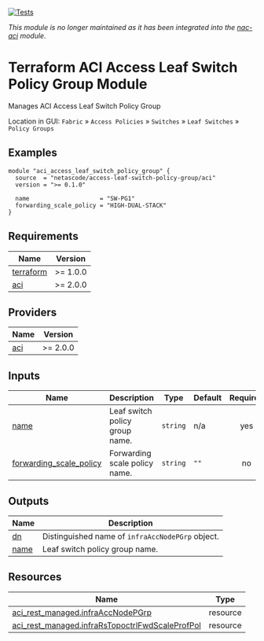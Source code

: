 <!-- BEGIN_TF_DOCS -->
[![Tests](https://github.com/netascode/terraform-aci-access-leaf-switch-policy-group/actions/workflows/test.yml/badge.svg)](https://github.com/netascode/terraform-aci-access-leaf-switch-policy-group/actions/workflows/test.yml)

*This module is no longer maintained as it has been integrated into the [nac-aci](https://github.com/netascode/terraform-aci-nac-aci) module.*

# Terraform ACI Access Leaf Switch Policy Group Module

Manages ACI Access Leaf Switch Policy Group

Location in GUI:
`Fabric` » `Access Policies` » `Switches` » `Leaf Switches` » `Policy Groups`

## Examples

```hcl
module "aci_access_leaf_switch_policy_group" {
  source  = "netascode/access-leaf-switch-policy-group/aci"
  version = ">= 0.1.0"

  name                    = "SW-PG1"
  forwarding_scale_policy = "HIGH-DUAL-STACK"
}
```

## Requirements

| Name | Version |
|------|---------|
| <a name="requirement_terraform"></a> [terraform](#requirement\_terraform) | >= 1.0.0 |
| <a name="requirement_aci"></a> [aci](#requirement\_aci) | >= 2.0.0 |

## Providers

| Name | Version |
|------|---------|
| <a name="provider_aci"></a> [aci](#provider\_aci) | >= 2.0.0 |

## Inputs

| Name | Description | Type | Default | Required |
|------|-------------|------|---------|:--------:|
| <a name="input_name"></a> [name](#input\_name) | Leaf switch policy group name. | `string` | n/a | yes |
| <a name="input_forwarding_scale_policy"></a> [forwarding\_scale\_policy](#input\_forwarding\_scale\_policy) | Forwarding scale policy name. | `string` | `""` | no |

## Outputs

| Name | Description |
|------|-------------|
| <a name="output_dn"></a> [dn](#output\_dn) | Distinguished name of `infraAccNodePGrp` object. |
| <a name="output_name"></a> [name](#output\_name) | Leaf switch policy group name. |

## Resources

| Name | Type |
|------|------|
| [aci_rest_managed.infraAccNodePGrp](https://registry.terraform.io/providers/CiscoDevNet/aci/latest/docs/resources/rest_managed) | resource |
| [aci_rest_managed.infraRsTopoctrlFwdScaleProfPol](https://registry.terraform.io/providers/CiscoDevNet/aci/latest/docs/resources/rest_managed) | resource |
<!-- END_TF_DOCS -->